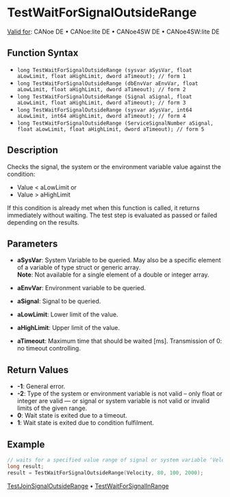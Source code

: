 # TestWaitForSignalOutsideRange

[Valid for](../../../Shared/FeatureAvailability.md): CANoe DE • CANoe:lite DE • CANoe4SW DE • CANoe4SW:lite DE

## Function Syntax

- `long TestWaitForSignalOutsideRange (sysvar aSysVar, float aLowLimit, float aHighLimit, dword aTimeout); // form 1`
- `long TestWaitForSignalOutsideRange (dbEnvVar aEnvVar, float aLowLimit, float aHighLimit, dword aTimeout); // form 2`
- `long TestWaitForSignalOutsideRange (Signal aSignal, float aLowLimit, float aHighLimit, dword aTimeout); // form 3`
- `long TestWaitForSignalOutsideRange (sysvar aSysVar, int64 aLowLimit, int64 aHighLimit, dword aTimeout); // form 4`
- `long TestWaitForSignalOutsideRange (ServiceSignalNumber aSignal, float aLowLimit, float aHighLimit, dword aTimeout); // form 5`

## Description

Checks the signal, the system or the environment variable value against the condition:

- Value \< aLowLimit or
- Value \> aHighLimit

If this condition is already met when this function is called, it returns immediately without waiting. The test step is evaluated as passed or failed depending on the results.

## Parameters

- **aSysVar**: System Variable to be queried. May also be a specific element of a variable of type struct or generic array.  
  **Note**: Not available for a single element of a double or integer array.

- **aEnvVar**: Environment variable to be queried.

- **aSignal**: Signal to be queried.

- **aLowLimit**: Lower limit of the value.

- **aHighLimit**: Upper limit of the value.

- **aTimeout**: Maximum time that should be waited [ms]. Transmission of 0: no timeout controlling.

## Return Values

- **-1**: General error.
- **-2**: Type of the system or environment variable is not valid – only float or integer are valid — or signal or system variable is not valid or invalid limits of the given range.
- **0**: Wait state is exited due to a timeout.
- **1**: Wait state is exited due to condition fulfilment.

## Example

```c
// waits for a specified value range of signal or system variable ‘Velocity’
long result;
result = TestWaitForSignalOutsideRange(Velocity, 80, 100, 2000);
```

[TestJoinSignalOutsideRange](CAPLfunctionTestJoinSignalOutsideRange.md) • [TestWaitForSignalInRange](CAPLfunctionTestWaitForSignalInRange.md)
